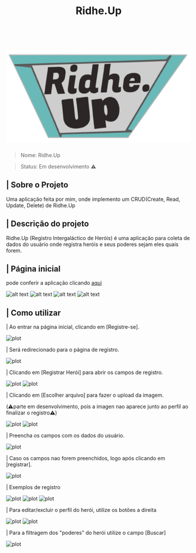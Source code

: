 <h1 align="center">Ridhe.Up</h1>
<br></br>

<h1 align="center"><img src="https://github.com/MichelBNasc/Ridhe.Up/blob/main/img/icons/LOGO.png"></h1>

>Nome: Ridhe.Up

>Status: Em desenvolvimento ⚠️

## | Sobre o Projeto

<p>Uma aplicação feita por mim, onde implemento um CRUD(Create, Read, Update, Delete) de Ridhe.Up</p>


## | Descrição do projeto

<p>Ridhe.Up (Registro Intergaláctico de Heróis) é uma aplicação para coleta de dados do usuário onde registra heróis e seus poderes sejam eles quais forem.</p>


## | Página inicial  

pode conferir a aplicação clicando [aqui](https://michelbnasc.github.io/Ridhe.Up/)

![alt text](https://github.com/MichelBNasc/Ridhe.Up/blob/main/img/home_Index.jpeg)
![alt text](https://github.com/MichelBNasc/Ridhe.Up/blob/main/img/about_Index.jpeg)
![alt text](https://github.com/MichelBNasc/Ridhe.Up/blob/main/img/testimonials_Index.jpeg)
![alt text](https://github.com/MichelBNasc/Ridhe.Up/blob/main/img/footer_Index.jpeg)

## | Como utilizar

<p> | Ao entrar na página inicial, clicando em [Registre-se].</p>

![plot](https://github.com/MichelBNasc/Ridhe.Up/blob/main/img/1como_utilizar.jpeg)

<p> | Será redirecionado para o página de registro.</p>

![plot](https://github.com/MichelBNasc/Ridhe.Up/blob/main/img/home_registro.jpeg)

<p> | Clicando em [Registrar Herói] para abrir os campos de registro.</p>

![plot](https://github.com/MichelBNasc/Ridhe.Up/blob/main/img/2como_utilizar.jpeg)
![plot](https://github.com/MichelBNasc/Ridhe.Up/blob/main/img/registrar_heroi_Registro.jpeg)

<p> | Clicando em [Escolher arquivo] para fazer o upload da imagem.</p>
(⚠️parte em desenvolvimento, pois a imagen nao aparece junto ao perfil ao finalizar o registro⚠️)

![plot](https://github.com/MichelBNasc/Ridhe.Up/blob/main/img/3como_utilizar.jpeg)
![plot](https://github.com/MichelBNasc/Ridhe.Up/blob/main/img/upload_imagem_Registro.jpeg)

<p> | Preencha os campos com os dados do usuário.</p>

![plot](https://github.com/MichelBNasc/Ridhe.Up/blob/main/img/registrar_heroi_Registro.jpeg)

<p> | Caso os campos nao forem preenchidos, logo após clicando em [registrar].</p>

![plot](https://github.com/MichelBNasc/Ridhe.Up/blob/main/img/preencher_campos_Registro.jpeg)

<p> | Exemplos de registro</p>

![plot](https://github.com/MichelBNasc/Ridhe.Up/blob/main/img/novo_heroi_Registro.jpeg)
![plot](https://github.com/MichelBNasc/Ridhe.Up/blob/main/img/novo_heroi2_Registro.jpeg)
![plot](https://github.com/MichelBNasc/Ridhe.Up/blob/main/img/novo_heroi3_Registro.jpeg)

<p> | Para editar/excluir o perfil do herói, utilize os botões a direita</p>

![plot](https://github.com/MichelBNasc/Ridhe.Up/blob/main/img/4como_utilizar.jpeg)
![plot](https://github.com/MichelBNasc/Ridhe.Up/blob/main/img/5como_utilizar.jpeg)

<p> | Para a filtragem dos "poderes" do herói utilize o campo [Buscar]</p>

![plot](https://github.com/MichelBNasc/Ridhe.Up/blob/main/img/6como_utilizar.jpeg)


